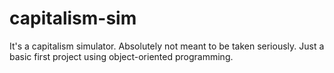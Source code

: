 # capitalism-sim
It's a capitalism simulator. Absolutely not meant to be taken seriously.
Just a basic first project using object-oriented programming.
